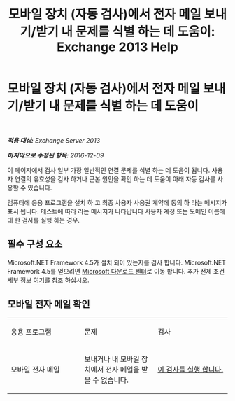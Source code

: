 ﻿---
title: '모바일 장치 (자동 검사)에서 전자 메일 보내기/받기 내 문제를 식별 하는 데 도움이: Exchange 2013 Help'
TOCTitle: 모바일 장치 (자동 검사)에서 전자 메일 보내기/받기 내 문제를 식별 하는 데 도움이
ms:assetid: 7400a7c8-1e45-4e73-a642-b7d79d997462
ms:mtpsurl: https://technet.microsoft.com/ko-kr/library/Dn793610(v=EXCHG.150)
ms:contentKeyID: 62630002
ms.date: 05/22/2018
mtps_version: v=EXCHG.150
ms.translationtype: MT
---

# 모바일 장치 (자동 검사)에서 전자 메일 보내기/받기 내 문제를 식별 하는 데 도움이

 

_**적용 대상:** Exchange Server 2013_

_**마지막으로 수정된 항목:** 2016-12-09_

이 페이지에서 검사 일부 가장 일반적인 연결 문제를 식별 하는 데 도움이 됩니다. 사용자 연결의 유효성을 검사 하거나 근본 원인을 확인 하는 데 도움이 아래 자동 검사를 사용할 수 있습니다.

컴퓨터에 응용 프로그램을 설치 하 고 최종 사용자 사용권 계약에 동의 하 라는 메시지가 표시 됩니다. 테스트에 따라 라는 메시지가 나타납니다 사용자 계정 또는 도메인 이름에 대 한 검사를 실행 하는 경우.

## 필수 구성 요소

Microsoft.NET Framework 4.5가 설치 되어 있는지를 검사 합니다. Microsoft.NET Framework 4.5를 얻으려면 [Microsoft 다운로드 센터](https://www.microsoft.com/en-us/download/details.aspx?id=30653)로 이동 합니다. 추가 전제 조건 세부 정보 [여기](https://technet.microsoft.com/library/jj851141\(v=exchg.80\).aspx)를 참조 하십시오.

## 모바일 전자 메일 확인


<table>
<colgroup>
<col style="width: 33%" />
<col style="width: 33%" />
<col style="width: 33%" />
</colgroup>
<tbody>
<tr class="odd">
<td><p>응용 프로그램</p></td>
<td><p>문제</p></td>
<td><p>검사</p></td>
</tr>
<tr class="even">
<td><p>모바일 전자 메일</p></td>
<td><p>보내거나 내 모바일 장치에서 전자 메일을 받을 수 없습니다.</p></td>
<td><p><a href="https://go.microsoft.com/fwlink/?linkid=313774">이 검사를 실행 합니다.</a></p></td>
</tr>
</tbody>
</table>

